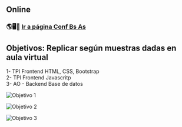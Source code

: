 ## Online
### 🌎🖥️📱 [Ir a página Conf Bs As](https://sgvcode.github.io/conf-bs-as/)<br>
## Objetivos: Replicar según muestras dadas en aula virtual<br>
1- TPI Frontend HTML, CSS, Bootstrap<br>
2- TPI Frontend Javascritp<br>
3- AO - Backend Base de datos<br>

![Objetivo 1](https://github.com/sgvcode/conf-bs-as/assets/106033066/c8645bfb-271e-411a-a2a3-7d5e6728f122)<br>

![Objetivo 2](https://github.com/sgvcode/conf-bs-as/assets/106033066/7c9f6c2a-7322-4adc-8f7e-c8bb1d200dd3)<br>

![Objetivo 3](https://github.com/sgvcode/conf-bs-as/assets/106033066/fb568133-9885-4144-987d-b0ed007d3498)
